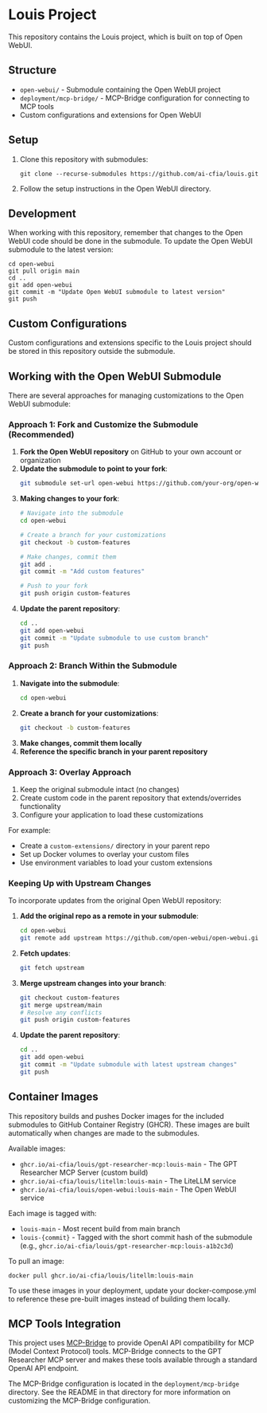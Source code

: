 # Louis Project

This repository contains the Louis project, which is built on top of Open WebUI.

## Structure

- `open-webui/` - Submodule containing the Open WebUI project
- `deployment/mcp-bridge/` - MCP-Bridge configuration for connecting to MCP tools
- Custom configurations and extensions for Open WebUI

## Setup

1. Clone this repository with submodules:
   ```
   git clone --recurse-submodules https://github.com/ai-cfia/louis.git
   ```

2. Follow the setup instructions in the Open WebUI directory.

## Development

When working with this repository, remember that changes to the Open WebUI code should be done in the submodule. To update the Open WebUI submodule to the latest version:

```
cd open-webui
git pull origin main
cd ..
git add open-webui
git commit -m "Update Open WebUI submodule to latest version"
git push
```

## Custom Configurations

Custom configurations and extensions specific to the Louis project should be stored in this repository outside the submodule.

## Working with the Open WebUI Submodule

There are several approaches for managing customizations to the Open WebUI submodule:

### Approach 1: Fork and Customize the Submodule (Recommended)

1. **Fork the Open WebUI repository** on GitHub to your own account or organization
2. **Update the submodule to point to your fork**:
   ```bash
   git submodule set-url open-webui https://github.com/your-org/open-webui-fork.git
   ```
3. **Making changes to your fork**:
   ```bash
   # Navigate into the submodule
   cd open-webui
   
   # Create a branch for your customizations
   git checkout -b custom-features
   
   # Make changes, commit them
   git add .
   git commit -m "Add custom features"
   
   # Push to your fork
   git push origin custom-features
   ```
4. **Update the parent repository**:
   ```bash
   cd ..
   git add open-webui
   git commit -m "Update submodule to use custom branch"
   git push
   ```

### Approach 2: Branch Within the Submodule

1. **Navigate into the submodule**:
   ```bash
   cd open-webui
   ```
2. **Create a branch for your customizations**:
   ```bash
   git checkout -b custom-features
   ```
3. **Make changes, commit them locally**
4. **Reference the specific branch in your parent repository**

### Approach 3: Overlay Approach

1. Keep the original submodule intact (no changes)
2. Create custom code in the parent repository that extends/overrides functionality
3. Configure your application to load these customizations

For example:
- Create a `custom-extensions/` directory in your parent repo
- Set up Docker volumes to overlay your custom files
- Use environment variables to load your custom extensions

### Keeping Up with Upstream Changes

To incorporate updates from the original Open WebUI repository:

1. **Add the original repo as a remote in your submodule**:
   ```bash
   cd open-webui
   git remote add upstream https://github.com/open-webui/open-webui.git
   ```

2. **Fetch updates**:
   ```bash
   git fetch upstream
   ```

3. **Merge upstream changes into your branch**:
   ```bash
   git checkout custom-features
   git merge upstream/main
   # Resolve any conflicts
   git push origin custom-features
   ```

4. **Update the parent repository**:
   ```bash
   cd ..
   git add open-webui
   git commit -m "Update submodule with latest upstream changes"
   git push
   ```

## Container Images

This repository builds and pushes Docker images for the included submodules to GitHub Container Registry (GHCR). These images are built automatically when changes are made to the submodules.

Available images:
- `ghcr.io/ai-cfia/louis/gpt-researcher-mcp:louis-main` - The GPT Researcher MCP Server (custom build)
- `ghcr.io/ai-cfia/louis/litellm:louis-main` - The LiteLLM service
- `ghcr.io/ai-cfia/louis/open-webui:louis-main` - The Open WebUI service

Each image is tagged with:
- `louis-main` - Most recent build from main branch
- `louis-{commit}` - Tagged with the short commit hash of the submodule (e.g., `ghcr.io/ai-cfia/louis/gpt-researcher-mcp:louis-a1b2c3d`)

To pull an image:
```
docker pull ghcr.io/ai-cfia/louis/litellm:louis-main
```

To use these images in your deployment, update your docker-compose.yml to reference these pre-built images instead of building them locally.

## MCP Tools Integration

This project uses [MCP-Bridge](https://github.com/SecretiveShell/MCP-Bridge) to provide OpenAI API compatibility for MCP (Model Context Protocol) tools. MCP-Bridge connects to the GPT Researcher MCP server and makes these tools available through a standard OpenAI API endpoint.

The MCP-Bridge configuration is located in the `deployment/mcp-bridge` directory. See the README in that directory for more information on customizing the MCP-Bridge configuration.
